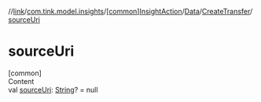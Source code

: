 //[link](../../../../index.md)/[com.tink.model.insights](../../../index.md)/[[common]InsightAction](../../index.md)/[Data](../index.md)/[CreateTransfer](index.md)/[sourceUri](source-uri.md)



# sourceUri  
[common]  
Content  
val [sourceUri](source-uri.md): [String](https://kotlinlang.org/api/latest/jvm/stdlib/kotlin/-string/index.html)? = null  



